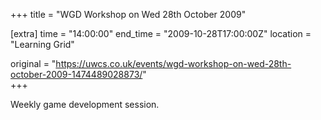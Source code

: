 +++
title = "WGD Workshop on Wed 28th October 2009"

[extra]
time = "14:00:00"
end_time = "2009-10-28T17:00:00Z"
location = "Learning Grid"

original = "https://uwcs.co.uk/events/wgd-workshop-on-wed-28th-october-2009-1474489028873/"    
+++

Weekly game development session.

